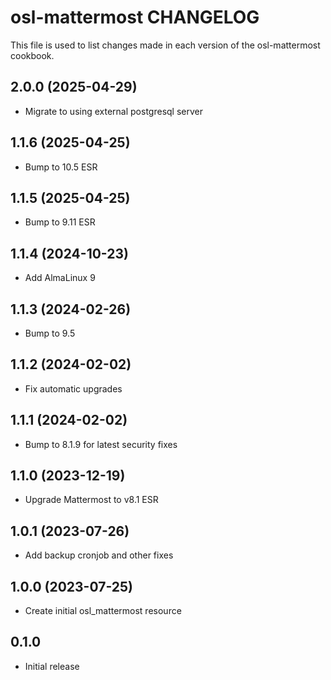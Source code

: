 # osl-mattermost CHANGELOG

This file is used to list changes made in each version of the osl-mattermost cookbook.

2.0.0 (2025-04-29)
------------------
- Migrate to using external postgresql server

1.1.6 (2025-04-25)
------------------
- Bump to 10.5 ESR

1.1.5 (2025-04-25)
------------------
- Bump to 9.11 ESR

1.1.4 (2024-10-23)
------------------
- Add AlmaLinux 9

1.1.3 (2024-02-26)
------------------
- Bump to 9.5

1.1.2 (2024-02-02)
------------------
- Fix automatic upgrades

1.1.1 (2024-02-02)
------------------
- Bump to 8.1.9 for latest security fixes

1.1.0 (2023-12-19)
------------------
- Upgrade Mattermost to v8.1 ESR

1.0.1 (2023-07-26)
------------------
- Add backup cronjob and other fixes

1.0.0 (2023-07-25)
------------------
- Create initial osl_mattermost resource

## 0.1.0

- Initial release
